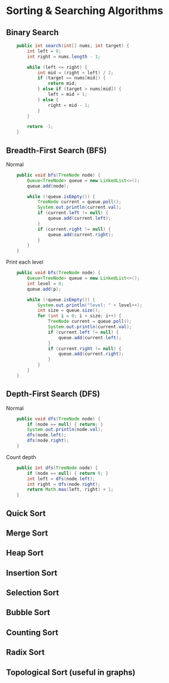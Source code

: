 # Sorting & Searching Algorithms

## Binary Search

```java
    public int search(int[] nums, int target) {
        int left = 0;
        int right = nums.length - 1;

        while (left <= right) {
            int mid = (right + left) / 2;
            if (target == nums[mid]) {
                return mid;
            } else if (target > nums[mid]) {
                left = mid + 1;
            } else {
                right = mid - 1;
            }
        }

        return -1;
    }
```

## Breadth-First Search (BFS)

Normal

```java
    public void bfs(TreeNode node) {
        Queue<TreeNode> queue = new LinkedList<>();
        queue.add(node);

        while (!queue.isEmpty()) {
            TreeNode current = queue.poll();
            System.out.println(current.val);
            if (current.left != null) {
                queue.add(current.left);
            }
            if (current.right != null) {
                queue.add(current.right);
            }
        }
    }
```

Print each level

```java
    public void bfs(TreeNode node) {
        Queue<TreeNode> queue = new LinkedList<>();
        int level = 0;
        queue.add(p);

        while (!queue.isEmpty()) {
            System.out.println("level: " + level++);
            int size = queue.size();
            for (int i = 0; i < size; i++) {
                TreeNode current = queue.poll();
                System.out.println(current.val);
                if (current.left != null) {
                    queue.add(current.left);
                }
                if (current.right != null) {
                    queue.add(current.right);
                }
            }
        }
    }
```

## Depth-First Search (DFS)

Normal

```java
    public void dfs(TreeNode node) {
        if (node == null) { return; }
        System.out.println(node.val);
        dfs(node.left);
        dfs(node.right);
    }
```

Count depth

```java
    public int dfs(TreeNode node) {
        if (node == null) { return 0; }
        int left = dfs(node.left);
        int right = dfs(node.right);
        return Math.max(left, right) + 1;
    }
```

## Quick Sort

## Merge Sort

## Heap Sort

## Insertion Sort

## Selection Sort

## Bubble Sort

## Counting Sort

## Radix Sort

## Topological Sort (useful in graphs)

